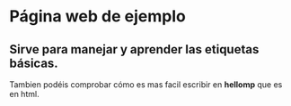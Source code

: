 # Página web de ejemplo
## Sirve para manejar y aprender las etiquetas básicas.
Tambien podéis comprobar cómo es mas facil escribir en **hellomp** que es en html.
